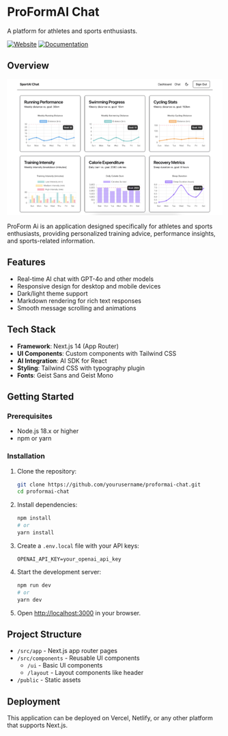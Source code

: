 # ProFormAI Chat

A platform for athletes and sports enthusiasts.

[![Website](https://img.shields.io/website?label=Visit%20Website&style=for-the-badge&url=https%3A%2F%2Fsport-platform.vercel.app%2F)](https://sport-platform.vercel.app/)
[![Documentation](https://img.shields.io/badge/Explore%20Code-View%20Code-blue?style=for-the-badge)](https://github.com/francotechadmin/sport-platform)

## Overview

[![ProFormAI Chat](/public/app-sc.png)](https://sport-platform.vercel.app/)

ProForm Ai is an application designed specifically for athletes and sports enthusiasts, providing personalized training advice, performance insights, and sports-related information.

## Features

- Real-time AI chat with GPT-4o and other models
- Responsive design for desktop and mobile devices
- Dark/light theme support
- Markdown rendering for rich text responses
- Smooth message scrolling and animations

## Tech Stack

- **Framework**: Next.js 14 (App Router)
- **UI Components**: Custom components with Tailwind CSS
- **AI Integration**: AI SDK for React
- **Styling**: Tailwind CSS with typography plugin
- **Fonts**: Geist Sans and Geist Mono

## Getting Started

### Prerequisites

- Node.js 18.x or higher
- npm or yarn

### Installation

1. Clone the repository:

   ```bash
   git clone https://github.com/yourusername/proformai-chat.git
   cd proformai-chat
   ```

2. Install dependencies:

   ```bash
   npm install
   # or
   yarn install
   ```

3. Create a `.env.local` file with your API keys:

   ```
   OPENAI_API_KEY=your_openai_api_key
   ```

4. Start the development server:

   ```bash
   npm run dev
   # or
   yarn dev
   ```

5. Open [http://localhost:3000](http://localhost:3000) in your browser.

## Project Structure

- `/src/app` - Next.js app router pages
- `/src/components` - Reusable UI components
  - `/ui` - Basic UI components
  - `/layout` - Layout components like header
- `/public` - Static assets

## Deployment

This application can be deployed on Vercel, Netlify, or any other platform that supports Next.js.
